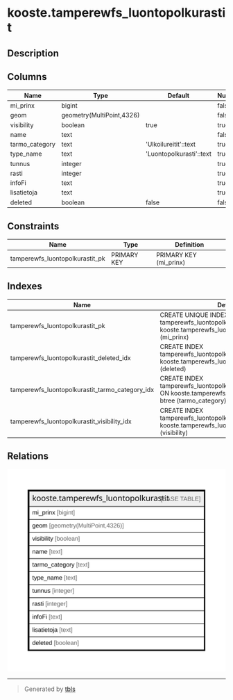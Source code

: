 # kooste.tamperewfs_luontopolkurastit

## Description

## Columns

| Name | Type | Default | Nullable | Children | Parents | Comment |
| ---- | ---- | ------- | -------- | -------- | ------- | ------- |
| mi_prinx | bigint |  | false |  |  |  |
| geom | geometry(MultiPoint,4326) |  | false |  |  |  |
| visibility | boolean | true | true |  |  |  |
| name | text |  | false |  |  |  |
| tarmo_category | text | 'Ulkoilureitit'::text | true |  |  |  |
| type_name | text | 'Luontopolkurasti'::text | true |  |  |  |
| tunnus | integer |  | true |  |  |  |
| rasti | integer |  | true |  |  |  |
| infoFi | text |  | true |  |  |  |
| lisatietoja | text |  | true |  |  |  |
| deleted | boolean | false | false |  |  |  |

## Constraints

| Name | Type | Definition |
| ---- | ---- | ---------- |
| tamperewfs_luontopolkurastit_pk | PRIMARY KEY | PRIMARY KEY (mi_prinx) |

## Indexes

| Name | Definition |
| ---- | ---------- |
| tamperewfs_luontopolkurastit_pk | CREATE UNIQUE INDEX tamperewfs_luontopolkurastit_pk ON kooste.tamperewfs_luontopolkurastit USING btree (mi_prinx) |
| tamperewfs_luontopolkurastit_deleted_idx | CREATE INDEX tamperewfs_luontopolkurastit_deleted_idx ON kooste.tamperewfs_luontopolkurastit USING btree (deleted) |
| tamperewfs_luontopolkurastit_tarmo_category_idx | CREATE INDEX tamperewfs_luontopolkurastit_tarmo_category_idx ON kooste.tamperewfs_luontopolkurastit USING btree (tarmo_category) |
| tamperewfs_luontopolkurastit_visibility_idx | CREATE INDEX tamperewfs_luontopolkurastit_visibility_idx ON kooste.tamperewfs_luontopolkurastit USING btree (visibility) |

## Relations

![er](kooste.tamperewfs_luontopolkurastit.svg)

---

> Generated by [tbls](https://github.com/k1LoW/tbls)
